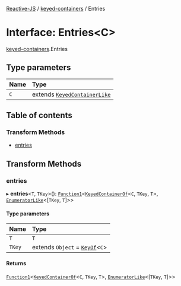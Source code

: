 [Reactive-JS](../README.md) / [keyed-containers](../modules/keyed_containers.md) / Entries

# Interface: Entries<C\>

[keyed-containers](../modules/keyed_containers.md).Entries

## Type parameters

| Name | Type |
| :------ | :------ |
| `C` | extends [`KeyedContainerLike`](keyed_containers.KeyedContainerLike.md) |

## Table of contents

### Transform Methods

- [entries](keyed_containers.Entries.md#entries)

## Transform Methods

### entries

▸ **entries**<`T`, `TKey`\>(): [`Function1`](../modules/functions.md#function1)<[`KeyedContainerOf`](../modules/keyed_containers.md#keyedcontainerof)<`C`, `TKey`, `T`\>, [`EnumeratorLike`](containers.EnumeratorLike.md)<[`TKey`, `T`]\>\>

#### Type parameters

| Name | Type |
| :------ | :------ |
| `T` | `T` |
| `TKey` | extends `Object` = [`KeyOf`](../modules/keyed_containers.md#keyof)<`C`\> |

#### Returns

[`Function1`](../modules/functions.md#function1)<[`KeyedContainerOf`](../modules/keyed_containers.md#keyedcontainerof)<`C`, `TKey`, `T`\>, [`EnumeratorLike`](containers.EnumeratorLike.md)<[`TKey`, `T`]\>\>
